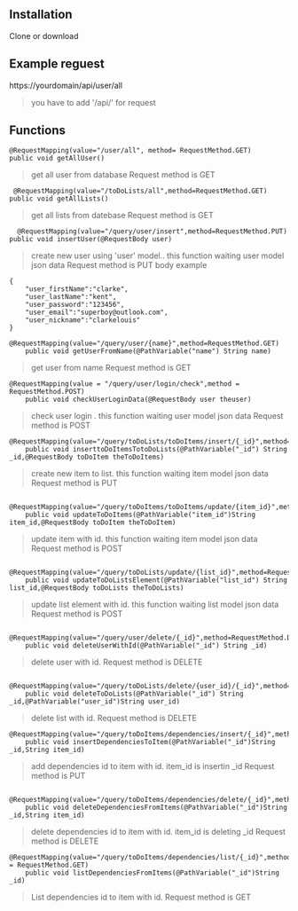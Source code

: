 
## Installation
Clone or download

## Example reguest

https://yourdomain/api/user/all
>you have to add '/api/' for request 


## Functions
```
@RequestMapping(value="/user/all", method= RequestMethod.GET)
public void getAllUser()

```
>get all user from database
Request method is GET

```
 @RequestMapping(value="/toDoLists/all",method=RequestMethod.GET)
public void getAllLists()

```
>get all lists from datebase
Request method is GET

```
  @RequestMapping(value="/query/user/insert",method=RequestMethod.PUT)
public void insertUser(@RequestBody user)

```
>create new user using 'user' model.. this function waiting user model json data
Request method is PUT
body example
```
{
	"user_firstName":"clarke",
	"user_lastName":"kent",
	"user_password":"123456",
	"user_email":"superboy@outlook.com",
	"user_nickname":"clarkelouis"
}
```


```
@RequestMapping(value="/query/user/{name}",method=RequestMethod.GET)
    public void getUserFromName(@PathVariable("name") String name)

```
>get user from name
Request method is GET

```
@RequestMapping(value = "/query/user/login/check",method = RequestMethod.POST)
    public void checkUserLoginData(@RequestBody user theuser)

```
>check user login . this function waiting user model json data
Request method is POST

```
@RequestMapping(value="/query/toDoLists/toDoItems/insert/{_id}",method=RequestMethod.PUT)
    public void inserttoDoItemsTotoDoLists(@PathVariable("_id") String _id,@RequestBody toDoItem theToDoItems)

```
>create new item to list. this function waiting item model json data
Request method is PUT



```
    @RequestMapping(value="/query/toDoItems/toDoItems/update/{item_id}",method=RequestMethod.POST)
    public void updateToDoItems(@PathVariable("item_id")String item_id,@RequestBody toDoItem theToDoItem)

```
>update item with id. this function waiting item model json data
Request method is POST



```
    @RequestMapping(value="/query/toDoLists/update/{list_id}",method=RequestMethod.POST)
    public void updateToDoListsElement(@PathVariable("list_id") String list_id,@RequestBody toDoLists theToDoLists)

```
>update list element with id. this function waiting list model json data
Request method is POST



```
    @RequestMapping(value="/query/user/delete/{_id}",method=RequestMethod.DELETE)
    public void deleteUserWithId(@PathVariable("_id") String _id)

```
>delete user with id.
Request method is DELETE



```
 @RequestMapping(value="/query/toDoLists/delete/{user_id}/{_id}",method=RequestMethod.DELETE)
    public void deleteToDoLists(@PathVariable("_id") String _id,@PathVariable("user_id")String user_id)

```
>delete list with id.
Request method is DELETE





```
@RequestMapping(value="/query/toDoItems/dependencies/insert/{_id}",method=RequestMethod.PUT)
    public void insertDependenciesToItem(@PathVariable("_id")String _id,String item_id)

```
>add dependencies id to item with id. item_id is insertin _id
Request method is PUT


```
 @RequestMapping(value="/query/toDoItems/dependencies/delete/{_id}",method=RequestMethod.DELETE)
    public void deleteDependenciesFromItems(@PathVariable("_id")String _id,String item_id)

```
>delete dependencies id to item with id. item_id is deleting _id
Request method is DELETE



```
@RequestMapping(value="/query/toDoItems/dependencies/list/{_id}",method = RequestMethod.GET)
    public void listDependenciesFromItems(@PathVariable("_id")String _id)

```
>List dependencies id to item with id.
Request method is GET





